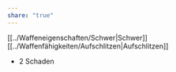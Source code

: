 ```yaml
---
share: "true"
---
```

[[../Waffeneigenschaften/Schwer|Schwer]] [[../Waffenfähigkeiten/Aufschlitzen|Aufschlitzen]]  
  
- 2 Schaden
